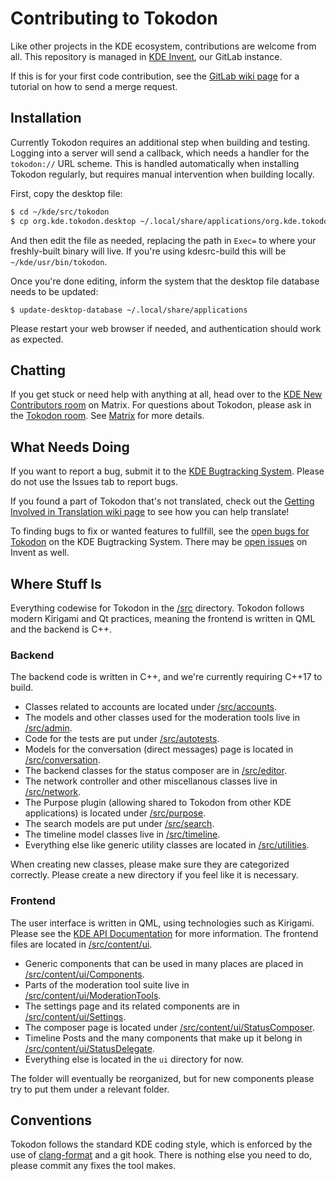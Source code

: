 # Contributing to Tokodon

Like other projects in the KDE ecosystem, contributions are welcome from all. This repository is managed in [KDE Invent](https://invent.kde.org/network/tokodon), our GitLab instance.

If this is for your first code contribution, see the [GitLab wiki page](https://community.kde.org/Infrastructure/GitLab) for a tutorial on how to send a merge request.

## Installation

Currently Tokodon requires an additional step when building and testing. Logging into a server will send a callback, which needs a handler for the `tokodon://` URL scheme. This is handled automatically when installing Tokodon regularly, but requires manual intervention when building locally.

First, copy the desktop file:

```bash
$ cd ~/kde/src/tokodon
$ cp org.kde.tokodon.desktop ~/.local/share/applications/org.kde.tokodon.desktop
```

And then edit the file as needed, replacing the path in `Exec=` to where your freshly-built binary will live. If you're using kdesrc-build this will be `~/kde/usr/bin/tokodon`.

Once you're done editing, inform the system that the desktop file database needs to be updated:

```
$ update-desktop-database ~/.local/share/applications
```

Please restart your web browser if needed, and authentication should work as expected.

## Chatting

If you get stuck or need help with anything at all, head over to the [KDE New Contributors room](https://go.kde.org/matrix/#/#kde-welcome:kde.org) on Matrix. For questions about Tokodon, please ask in the [Tokodon room](https://go.kde.org/matrix/#/#tokodon:kde.org). See [Matrix](https://community.kde.org/Matrix) for more details.

## What Needs Doing

If you want to report a bug, submit it to the [KDE Bugtracking System](https://bugs.kde.org/enter_bug.cgi?format=guided&product=tokodon). Please do not use the Issues tab to report bugs.

If you found a part of Tokodon that's not translated, check out the [Getting Involved in Translation wiki page](https://community.kde.org/Get_Involved/translation) to see how you can help translate!

To finding bugs to fix or wanted features to fullfill, see the [open bugs for Tokodon](https://bugs.kde.org/buglist.cgi?list_id=2446976&product=tokodon&resolution=---) on the KDE Bugtracking System. There may be [open issues](https://invent.kde.org/network/tokodon/-/issues) on Invent as well.

## Where Stuff Is

Everything codewise for Tokodon in the [/src](/src) directory. Tokodon follows modern Kirigami and Qt practices, meaning the frontend is written in QML and the backend is C++.

### Backend

The backend code is written in C++, and we're currently requiring C++17 to build.

* Classes related to accounts are located under [/src/accounts](/src/accounts).
* The models and other classes used for the moderation tools live in [/src/admin](/src/admin).
* Code for the tests are put under [/src/autotests](/src/autotests).
* Models for the conversation (direct messages) page is located in [/src/conversation](/src/conversation).
* The backend classes for the status composer are in [/src/editor](/src/editor).
* The network controller and other miscellanous classes live in [/src/network](/src/network).
* The Purpose plugin (allowing shared to Tokodon from other KDE applications) is located under [/src/purpose](/src/purpose).
* The search models are put under [/src/search](/src/search).
* The timeline model classes live in [/src/timeline](/src/timeline).
* Everything else like generic utility classes are located in [/src/utilities](/src/utilities).

When creating new classes, please make sure they are categorized correctly. Please create a new directory if you feel like it is necessary.

### Frontend

The user interface is written in QML, using technologies such as Kirigami. Please see the [KDE API Documentation](https://api.kde.org/) for more information. The frontend files are located in [/src/content/ui](/src/content/ui).

* Generic components that can be used in many places are placed in [/src/content/ui/Components](/src/content/ui/Components).
* Parts of the moderation tool suite live in [/src/content/ui/ModerationTools](/src/content/ui/ModerationTools).
* The settings page and its related components are in [/src/content/ui/Settings](/src/content/ui/Settings).
* The composer page is located under [/src/content/ui/StatusComposer](/src/content/ui/StatusComposer).
* Timeline Posts and the many components that make up it belong in [/src/content/ui/StatusDelegate](/content/ui/StatusDelegate).
* Everything else is located in the `ui` directory for now.

The folder will eventually be reorganized, but for new components please try to put them under a relevant folder.

## Conventions

Tokodon follows the standard KDE coding style, which is enforced by the use of [clang-format](https://clang.llvm.org/docs/ClangFormat.html) and a git hook. There is nothing else you need to do, please commit any fixes the tool makes.
